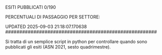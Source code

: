 ESITI PUBBLICATI 0/190 

PERCENTUALI DI PASSAGGIO PER SETTORE:

UPDATED 2025-09-03 21:18:07.170638
###################################################### 

Si tratta di un semplice script in python per controllare quando sono pubblicati gli esiti (ASN 2021, sesto quadrimestre).

